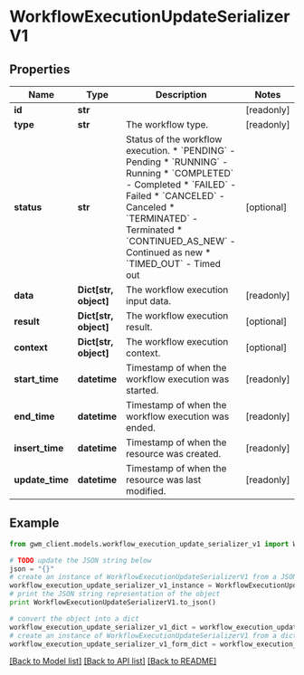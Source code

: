 # WorkflowExecutionUpdateSerializerV1


## Properties
Name | Type | Description | Notes
------------ | ------------- | ------------- | -------------
**id** | **str** |  | [readonly] 
**type** | **str** | The workflow type. | [readonly] 
**status** | **str** | Status of the workflow execution.  * &#x60;PENDING&#x60; - Pending * &#x60;RUNNING&#x60; - Running * &#x60;COMPLETED&#x60; - Completed * &#x60;FAILED&#x60; - Failed * &#x60;CANCELED&#x60; - Canceled * &#x60;TERMINATED&#x60; - Terminated * &#x60;CONTINUED_AS_NEW&#x60; - Continued as new * &#x60;TIMED_OUT&#x60; - Timed out | [optional] 
**data** | **Dict[str, object]** | The workflow execution input data. | [readonly] 
**result** | **Dict[str, object]** | The workflow execution result. | [optional] 
**context** | **Dict[str, object]** | The workflow execution context. | [optional] 
**start_time** | **datetime** | Timestamp of when the workflow execution was started. | [readonly] 
**end_time** | **datetime** | Timestamp of when the workflow execution was ended. | [readonly] 
**insert_time** | **datetime** | Timestamp of when the resource was created. | [readonly] 
**update_time** | **datetime** | Timestamp of when the resource was last modified. | [readonly] 

## Example

```python
from gwm_client.models.workflow_execution_update_serializer_v1 import WorkflowExecutionUpdateSerializerV1

# TODO update the JSON string below
json = "{}"
# create an instance of WorkflowExecutionUpdateSerializerV1 from a JSON string
workflow_execution_update_serializer_v1_instance = WorkflowExecutionUpdateSerializerV1.from_json(json)
# print the JSON string representation of the object
print WorkflowExecutionUpdateSerializerV1.to_json()

# convert the object into a dict
workflow_execution_update_serializer_v1_dict = workflow_execution_update_serializer_v1_instance.to_dict()
# create an instance of WorkflowExecutionUpdateSerializerV1 from a dict
workflow_execution_update_serializer_v1_form_dict = workflow_execution_update_serializer_v1.from_dict(workflow_execution_update_serializer_v1_dict)
```
[[Back to Model list]](../README.md#documentation-for-models) [[Back to API list]](../README.md#documentation-for-api-endpoints) [[Back to README]](../README.md)



